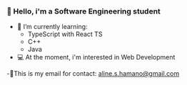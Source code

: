 ### 🦋 Hello, i'm a Software Engineering student 
- 📖 I’m currently learning: 
   - TypeScript with React TS
   - C++
   - Java
- 💻 At the moment, i'm interested in Web Development
   
-🌻This is my email for contact: aline.s.hamano@gmail.com
